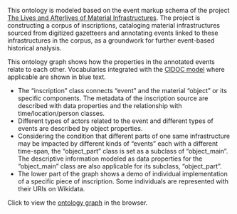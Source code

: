 This ontology is modeled based on the event markup schema of the project [The Lives and Afterlives of Material Infrastructures](https://www.infrastructurelives.eu/). The project is constructing a corpus of inscriptions, cataloging material infrastructures sourced from digitized gazetteers and annotating events linked to these infrastructures in the corpus, as a groundwork for further event-based historical analysis.  
  
This ontology graph shows how the properties in the annotated events relate to each other. Vocabularies integrated with the [CIDOC model](https://www.cidoc-crm.org/) where applicable are shown in blue text. 
  
- The “inscription” class connects “event” and the material “object” or its specific components. The metadata of the inscription source are described with data properties and the relationship with time/location/person classes.  
- Different types of actors related to the event and different types of events are described by object properties.
- Considering the condition that different parts of one same infrastructure may be impacted by different kinds of “events” each with a different time-span, the “object_part” class is set as a subclass of “object_main”. The descriptive information modeled as data properties for the “object_main” class are also applicable for its subclass, “object_part”.
- The lower part of the graph shows a demo of individual implementation of a specific piece of inscription. Some individuals are represented with their URIs on Wikidata.
  
Click to view the [ontology graph](https://rawcdn.githack.com/lizaodawn/material_infrastructures_event_ontology/513a55b24b984380636bea32ea13f18f3ed32750/1130_updated_ontology_graph.html) in the browser. 
